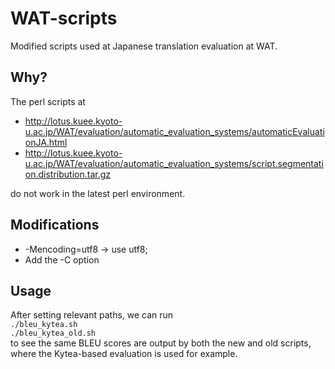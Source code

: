# WAT-scripts
Modified scripts used at Japanese translation evaluation at WAT.

## Why?
The perl scripts at
* http://lotus.kuee.kyoto-u.ac.jp/WAT/evaluation/automatic_evaluation_systems/automaticEvaluationJA.html
* http://lotus.kuee.kyoto-u.ac.jp/WAT/evaluation/automatic_evaluation_systems/script.segmentation.distribution.tar.gz <br>

do not work in the latest perl environment.

## Modifications
* -Mencoding=utf8 -> use utf8;
* Add the -C option

## Usage
After setting relevant paths, we can run <br>
`./bleu_kytea.sh` <br>
`./bleu_kytea_old.sh` <br>
to see the same BLEU scores are output by both the new and old scripts, where the Kytea-based evaluation is used for example.

